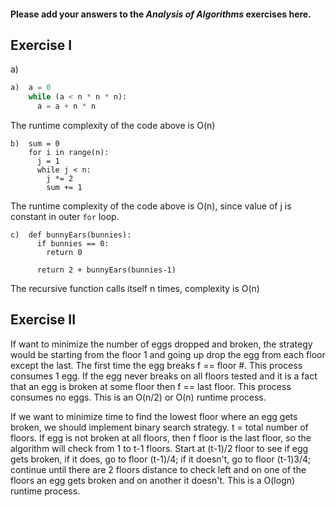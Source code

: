 #### Please add your answers to the ***Analysis of  Algorithms*** exercises here.

## Exercise I

a)
```python
a)  a = 0
    while (a < n * n * n):
      a = a + n * n
```

The runtime complexity of the code above is O(n)


```
b)  sum = 0
    for i in range(n):
      j = 1
      while j < n:
        j *= 2
        sum += 1
```
The runtime complexity of the code above is O(n), since value of j is constant in outer `for` loop.

```
c)  def bunnyEars(bunnies):
      if bunnies == 0:
        return 0

      return 2 + bunnyEars(bunnies-1)
```
The recursive function calls itself n times, complexity is O(n)

## Exercise II

If want to minimize the number of eggs dropped and broken, the strategy would be starting from the floor 1 and going up drop the egg from each floor except the last. The first time the egg breaks f == floor #. This process consumes 1 egg. If the egg never breaks on all floors tested and it is a fact that an egg is broken at some floor then f == last floor. This process consumes no eggs.
This is an O(n/2) or O(n) runtime process.


If we want to minimize time to find the lowest floor where an egg gets broken, we should implement binary search strategy.
t = total number of floors. If egg is not broken at all floors, then f floor is the last floor, so the algorithm will check from 1 to t-1 floors.
Start at (t-1)/2 floor to see if egg gets broken, if it does, go to floor (t-1)/4; if it doesn't, go to floor (t-1)3/4; continue until there are 2 floors distance to check left and on one of the floors an egg gets broken and on another it doesn't.
This is a O(logn) runtime process.

